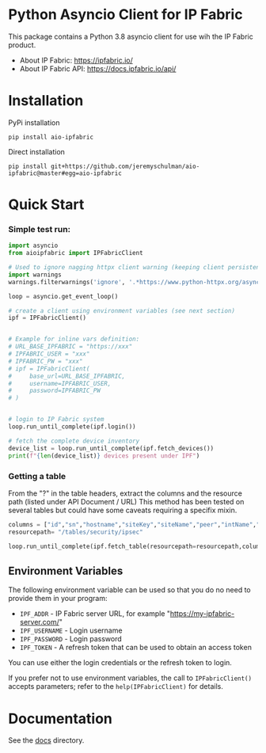 # Python Asyncio Client for IP Fabric

This package contains a Python 3.8 asyncio client for use wih the IP Fabric product.

   * About IP Fabric: https://ipfabric.io/
   * About IP Fabric API: https://docs.ipfabric.io/api/


# Installation

PyPi installation
```shell script
pip install aio-ipfabric
```

Direct installation
```shell script
pip install git+https://github.com/jeremyschulman/aio-ipfabric@master#egg=aio-ipfabric
```

# Quick Start

### Simple test run:

````python
import asyncio
from aioipfabric import IPFabricClient

# Used to ignore nagging httpx client warning (keeping client persistent is by design for the moment)
import warnings
warnings.filterwarnings('ignore', '.*https://www.python-httpx.org/async/#opening-and-closing-clients.*',)

loop = asyncio.get_event_loop()

# create a client using environment variables (see next section)
ipf = IPFabricClient()


# Example for inline vars definition:
# URL_BASE_IPFABRIC = "https://xxx"
# IPFABRIC_USER = "xxx"
# IPFABRIC_PW = "xxx"
# ipf = IPFabricClient(
#     base_url=URL_BASE_IPFABRIC, 
#     username=IPFABRIC_USER, 
#     password=IPFABRIC_PW
# )


# login to IP Fabric system
loop.run_until_complete(ipf.login())

# fetch the complete device inventory
device_list = loop.run_until_complete(ipf.fetch_devices())
print(f"{len(device_list)} devices present under IPF")
````

### Getting a table

From the "?" in the table headers, extract the columns and the resource path (listed under API Document / URL)
This method has been tested on several tables but could have some caveats requiring a specifix mixin.

````python
columns = ["id","sn","hostname","siteKey","siteName","peer","intName","username","group","time","status"]
resourcepath= "/tables/security/ipsec"

loop.run_until_complete(ipf.fetch_table(resourcepath=resourcepath,columns=columns))
````

## Environment Variables

The following environment variable can be used so that you do no need to provide them in
your program:

   * `IPF_ADDR` - IP Fabric server URL, for example "https://my-ipfabric-server.com/"
   * `IPF_USERNAME` - Login username
   * `IPF_PASSWORD` - Login password
   * `IPF_TOKEN` - A refresh token that can be used to obtain an access token

You can use either the login credentials or the refresh token to login.

If you prefer not to use environment variables, the call to `IPFabricClient()` accepts
parameters; refer to the `help(IPFabricClient)` for details.

# Documentation

See the [docs](docs) directory.

